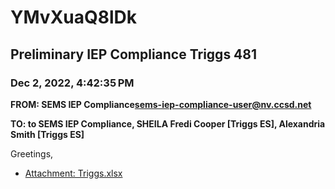 # YMvXuaQ8lDk
## Preliminary IEP Compliance Triggs 481
### Dec 2, 2022, 4:42:35 PM
**FROM: SEMS IEP Compliance<sems-iep-compliance-user@nv.ccsd.net>**

**TO: to SEMS IEP Compliance, SHEILA Fredi Cooper [Triggs ES], Alexandria Smith [Triggs ES]**


Greetings, 





* [Attachment: Triggs.xlsx](YMvXuaQ8lDk-attachment-1.xlsx)
